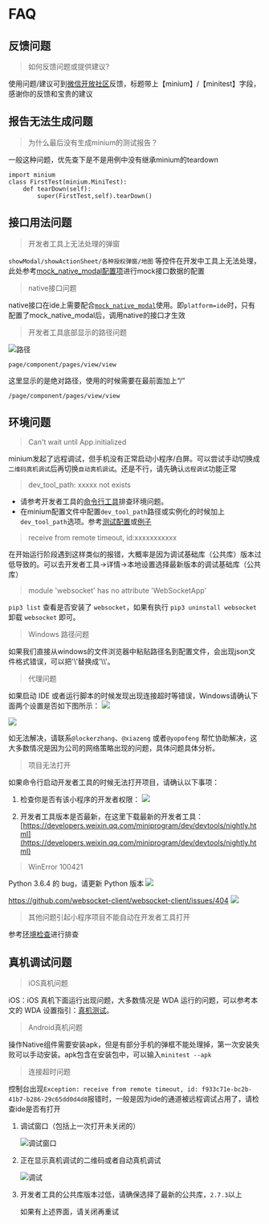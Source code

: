 # FAQ

## 反馈问题
> 如何反馈问题或提供建议?

使用问题/建议可到[微信开放社区](https://developers.weixin.qq.com/community/blog/create/1?blocktype=1&questionCategory=32)反馈，标题带上【minium】/【minitest】字段， 感谢你的反馈和宝贵的建议

## 报告无法生成问题
> 为什么最后没有生成minium的测试报告？

一般这种问题，优先查下是不是用例中没有继承minium的teardown

```
import minium
class FirstTest(minium.MiniTest):   
	def tearDown(self):        
		super(FirstTest,self).tearDown()
```

## 接口用法问题

> 开发者工具上无法处理的弹窗

`showModal/showActionSheet/各种授权弹窗/地图` 等控件在开发中工具上无法处理，此处参考[mock_native_modal配置项](minium/Python/framework/config.md#ide的mock_native_modal配置项)进行mock接口数据的配置

> native接口问题

native接口在ide上需要配合[`mock_native_modal`](minium/Python/framework/config.md#ide的mock_native_modal配置项)使用。即`platform=ide`时，只有配置了mock_native_modal后，调用native的接口才生效

> 开发者工具底部显示的路径问题

![路径](../../resources/path.png)

    page/component/pages/view/view

这里显示的是绝对路径，使用的时候需要在最前面加上“/”

    /page/component/pages/view/view

## 环境问题

> Can't wait until App.initialized

minium发起了远程调试，但手机没有正常启动小程序/白屏。可以尝试手动切换成`二维码真机调试`后再切换`自动真机调试`。还是不行，请先确认`远程调试`功能正常

> dev_tool_path: xxxxx not exists

- 请参考开发者工具的[命令行工具](https://developers.weixin.qq.com/miniprogram/dev/devtools/cli.html)排查环境问题。
- 在minium配置文件中配置`dev_tool_path`路径或实例化的时候加上`dev_tool_path`选项。参考[测试配置](minium/Python/framework/config.md)或[例子](#开始使用)

> receive from remote timeout, id:xxxxxxxxxxx

在开始运行阶段遇到这样类似的报错，大概率是因为调试基础库（公共库）版本过低导致的。可以去开发者工具->详情->本地设置选择最新版本的调试基础库（公共库）

> module 'websocket' has no attribute 'WebSocketApp'

`pip3 list` 查看是否安装了 `websocket`，如果有执行 `pip3 uninstall websocket` 卸载 `websocket` 即可。

> Windows 路径问题

如果我们直接从windows的文件浏览器中粘贴路径名到配置文件，会出现json文件格式错误，可以把'\\'替换成'\\\\'。

> 代理问题

如果启动 IDE 或者运行脚本的时候发现出现连接超时等错误，Windows请确认下面两个设置是否如下图所示：
![](../../resources/proxy1.png)

![](../../resources/proxy2.png)

如无法解决，请联系`@lockerzhang`、`@xiazeng` 或者`@yopofeng` 帮忙协助解决，这大多数情况是因为公司的网络策略出现的问题，具体问题具体分析。

> 项目无法打开

如果命令行启动开发者工具的时候无法打开项目，请确认以下事项：

1. 检查你是否有该小程序的开发者权限：
    ![](../../resources/permission.png)

2. 开发者工具版本是否最新，在这里下载最新的开发者工具：
    [https://developers.weixin.qq.com/miniprogram/dev/devtools/nightly.html](https://developers.weixin.qq.com/miniprogram/dev/devtools/nightly.html)

> WinError 100421

Python 3.6.4 的 bug，请更新 Python 版本
![](../../resources/winerror100421.png)

https://github.com/websocket-client/websocket-client/issues/404
![](../../resources/winerror100421_resolve.png)

> 其他问题引起小程序项目不能自动在开发者工具打开

参考[环境检查](#环境检查)进行排查

## 真机调试问题

> iOS真机问题

iOS：iOS 真机下面运行出现问题，大多数情况是 WDA 运行的问题，可以参考本文的 WDA 设置指引：[真机测试](minium/Python/framework/mobile?id=ios)。

> Android真机问题

操作Native组件需要安装apk，但是有部分手机的弹框不能处理掉，第一次安装失败可以手动安装。apk包含在安装包中，可以输入`minitest --apk`

> 连接超时问题

控制台出现`Exception: receive from remote timeout, id: f933c71e-bc2b-41b7-b286-29c65dd0d4d8`报错时，一般是因为ide的通道被远程调试占用了，请检查ide是否有打开

1. 调试窗口（包括上一次打开未关闭的）

    ![调试窗口](../../resources/timeout_remote.png)

2. 正在显示真机调试的二维码或者自动真机调试

    ![调试](../../resources/timeout_real.png)

3. 开发者工具的公共库版本过低，请确保选择了最新的公共库，`2.7.3`以上

    如果有上述界面，请关闭再重试




